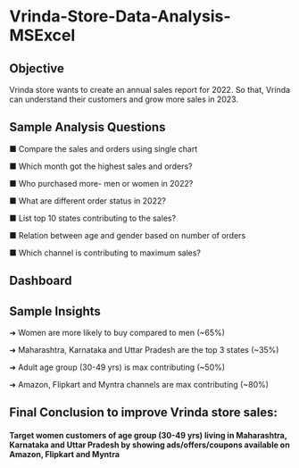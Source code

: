 # Vrinda-Store-Data-Analysis-MSExcel
## Objective
Vrinda store wants to create an annual sales report for 2022. So that, Vrinda can understand their customers and grow more sales in 2023.
## Sample Analysis Questions
■ Compare the sales and orders using single chart

■ Which month got the highest sales and orders?

■ Who purchased more- men or women in 2022?

■ What are different order status in 2022?

■ List top 10 states contributing to the sales?

■ Relation between age and gender based on number of orders

■ Which channel is contributing to maximum sales?

## Dashboard
## Sample Insights
➜ Women are more likely to buy compared to men (~65%)

➜ Maharashtra, Karnataka and Uttar Pradesh are the top 3 states (~35%)

➜ Adult age group (30-49 yrs) is max contributing (~50%)

➜ Amazon, Flipkart and Myntra channels are max contributing (~80%)
## Final Conclusion to improve Vrinda store sales:
#### Target women customers of age group (30-49 yrs) living in Maharashtra, Karnataka and Uttar Pradesh by showing ads/offers/coupons available on Amazon, Flipkart and Myntra
